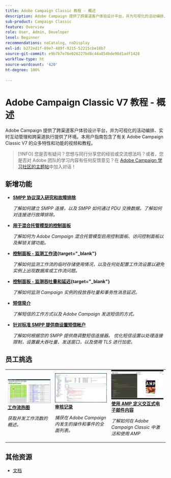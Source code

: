 ```yaml
---
title: Adobe Campaign Classic 教程 - 概述
description: Adobe Campaign 提供了跨渠道客户体验设计平台，并为可视化的活动编排、实时互动管理和跨渠道执行提供了环境。本用户指南包含了有关 Adobe Campaign Standard 的众多特性和功能的视频和教程。
sub-product: Campaign Classic
feature: Overview
role: User, Admin, Developer
level: Beginner
recommendations: noCatalog, noDisplay
exl-id: b272ed1f-89e7-489f-9215-52215cbe18b7
source-git-commit: e9b7b7e76e026227bd8c44a854bde98d1adf1428
workflow-type: ht
source-wordcount: '420'
ht-degree: 100%

---
```


# Adobe Campaign Classic V7 教程 - 概述

Adobe Campaign 提供了跨渠道客户体验设计平台，并为可视化的活动编排、实时互动管理和跨渠道执行提供了环境。本用户指南包含了有关 Adobe Campaign Classic V7 的众多特性和功能的视频和教程。

>[!INFO]
> 您是否有疑问？您想与同行分享您的经验或交流想法吗？或者，您是否对 Adobe 团队的学习内容有任何反馈意见？在 [Adobe Campaign 学习社区的主题帖](https://experienceleaguecommunities.adobe.com:443/t5/adobe-campaign-classic/join-the-discussion-on-adobe-campaign-learning/td-p/419096)中加入对话！

## 新增功能

* **[SMPP 协议深入研究和故障排除](https://experienceleague.adobe.com/docs/campaign-learn/set-up-sms-for-adobe-campaign/smpp-deep-dive-and-troubleshooting.html?lang=zh-Hans)**

   *了解如何建立 SMPP 连接，以及 SMPP 如何通过 PDU 交换数据。了解如何对连接进行故障排除。*

* **[用于混合托管模型的控制面板](https://experienceleague.adobe.com/docs/control-panel-learn/tutorials/control-panel-for-hybrid-hosting-models.html?lang=zh-Hans)**

   *了解如何为 Adobe Campaign 混合托管模型启用控制面板、访问控制面板以及解锁关键功能。*

* **[控制面板 - 监测工作流](https://experienceleague.adobe.com/docs/control-panel-learn/tutorials/performance-monitoring/monitor-workflows.html?lang=zh-Hans){target=&quot;_blank&quot;}**

   *了解如何监测工作流的临时存储使用情况，以及在何处配置工作流设置以避免实例上出现数据库或工作流问题。*

* **[控制面板 - 监测吞吐量和延迟](https://experienceleague.adobe.com/docs/control-panel-learn/tutorials/performance-monitoring/monitor-throughputs-and-latency.html?lang=zh-Hans){target=&quot;_blank&quot;}**

   *了解如何监测 Campaign 实例的投放吞吐量和事务性消息延迟。*

* **[短信简介](https://experienceleague.adobe.com/docs/campaign-learn/set-up-sms-for-adobe-campaign/introduction-to-sms.html?lang=zh-Hans)**

   *了解短信的工作方式以及 Adobe Campaign 发送短信的方式。*

* **[针对标准 SMPP 提供商设置短信帐户](https://experienceleague.adobe.com/docs/campaign-learn/set-up-sms-for-adobe-campaign/set-up-account-for-standard-smpp-provider.html?lang=zh-Hans)**

   *了解如何根据您的 SMPP 提供商调整短信连接器。 优化短信设置以处理连接限制，设置最大吞吐量、发送窗口，以及使用 TLS 进行加密。*

## 员工挑选

<table>
<tr>
  <td>
    <a href="./monitoring-campaign-classic/workflow-heatmap.md">
      <img alt="工作流热图（视频）" src="./assets/workflow-heatmap.png"/>
    </a>
    <div>
      <a href="./monitoring-campaign-classic/workflow-heatmap.md">
    <strong>工作流热图</strong>
    </a>
    </div>
    <p>
    <em>获取并发工作流数的概述。</em>
    <p>
  </td>
   <td>
    <a href="./monitoring-campaign-classic/audit-trail.md">
      <img alt="审核记录（视频）" src="./assets/acc-audit-trail-thumb.png" />
    </a>
    <div>
      <a href="./monitoring-campaign-classic/audit-trail.md">
    <strong>审核记录</strong>
    </a>
    </div> 
    <p>
    <em>捕获在 Adobe Campaign 内发生的操作和事件的全面列表。</em>
    <p>
  </td>
  <td>
    <a href="./sending-messages/email-channel/defining-interactive-email-content-with-amp.md">
      <img alt="使用 AMP 定义交互式电子邮件内容（视频）" src="./assets/29940.png" />
    </a>
    <div>
      <a href="./sending-messages/email-channel/defining-interactive-email-content-with-amp.md">
    <strong>使用 AMP 定义交互式电子邮件内容</strong>
    </a>
    </div>
    <p>
    <em>了解如何在 Adobe Campaign Classic 中激活和使用 AMP </em>
    <p>
  </td>
</tr>
</table>

## 其他资源

* [文档](https://experienceleague.adobe.com/docs/campaign-classic/using/getting-started/starting-with-adobe-campaign/about-adobe-campaign-classic.html?lang=zh-Hans)
